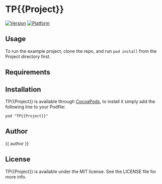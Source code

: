 # TP{{Project}}

[![Version](http://cocoapod-badges.herokuapp.com/v/TP{{Project}}/badge.png)](http://cocoadocs.org/docsets/TP{{Project}})
[![Platform](http://cocoapod-badges.herokuapp.com/p/TP{{Project}}/badge.png)](http://cocoadocs.org/docsets/TP{{Project}})

## Usage

To run the example project; clone the repo, and run `pod install` from the Project directory first.

## Requirements

## Installation

TP{{Project}} is available through [CocoaPods](http://cocoapods.org), to install
it simply add the following line to your Podfile:

    pod "TP{{Project}}"

## Author

{{ author }}

## License

TP{{Project}} is available under the MIT license. See the LICENSE file for more info.

